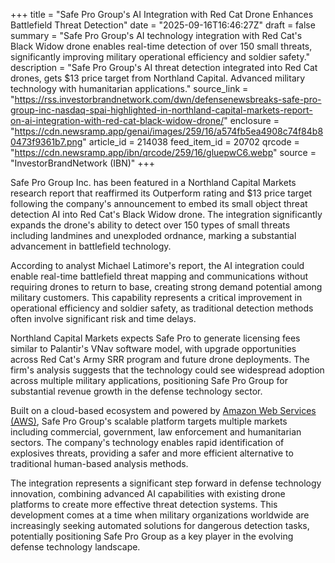 +++
title = "Safe Pro Group's AI Integration with Red Cat Drone Enhances Battlefield Threat Detection"
date = "2025-09-16T16:46:27Z"
draft = false
summary = "Safe Pro Group's AI technology integration with Red Cat's Black Widow drone enables real-time detection of over 150 small threats, significantly improving military operational efficiency and soldier safety."
description = "Safe Pro Group's AI threat detection integrated into Red Cat drones, gets $13 price target from Northland Capital. Advanced military technology with humanitarian applications."
source_link = "https://rss.investorbrandnetwork.com/dwn/defensenewsbreaks-safe-pro-group-inc-nasdaq-spai-highlighted-in-northland-capital-markets-report-on-ai-integration-with-red-cat-black-widow-drone/"
enclosure = "https://cdn.newsramp.app/genai/images/259/16/a574fb5ea4908c74f84b80473f9361b7.png"
article_id = 214038
feed_item_id = 20702
qrcode = "https://cdn.newsramp.app/ibn/qrcode/259/16/gluepwC6.webp"
source = "InvestorBrandNetwork (IBN)"
+++

<p>Safe Pro Group Inc. has been featured in a Northland Capital Markets research report that reaffirmed its Outperform rating and $13 price target following the company's announcement to embed its small object threat detection AI into Red Cat's Black Widow drone. The integration significantly expands the drone's ability to detect over 150 types of small threats including landmines and unexploded ordnance, marking a substantial advancement in battlefield technology.</p><p>According to analyst Michael Latimore's report, the AI integration could enable real-time battlefield threat mapping and communications without requiring drones to return to base, creating strong demand potential among military customers. This capability represents a critical improvement in operational efficiency and soldier safety, as traditional detection methods often involve significant risk and time delays.</p><p>Northland Capital Markets expects Safe Pro to generate licensing fees similar to Palantir's VNav software model, with upgrade opportunities across Red Cat's Army SRR program and future drone deployments. The firm's analysis suggests that the technology could see widespread adoption across multiple military applications, positioning Safe Pro Group for substantial revenue growth in the defense technology sector.</p><p>Built on a cloud-based ecosystem and powered by <a href="https://aws.amazon.com" rel="nofollow" target="_blank">Amazon Web Services (AWS)</a>, Safe Pro Group's scalable platform targets multiple markets including commercial, government, law enforcement and humanitarian sectors. The company's technology enables rapid identification of explosives threats, providing a safer and more efficient alternative to traditional human-based analysis methods.</p><p>The integration represents a significant step forward in defense technology innovation, combining advanced AI capabilities with existing drone platforms to create more effective threat detection systems. This development comes at a time when military organizations worldwide are increasingly seeking automated solutions for dangerous detection tasks, potentially positioning Safe Pro Group as a key player in the evolving defense technology landscape.</p>